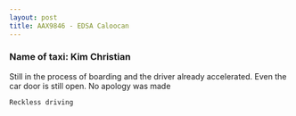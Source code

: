 ```yaml
---
layout: post
title: AAX9846 - EDSA Caloocan
---
```


### Name of taxi: Kim Christian

Still in the process of boarding and the driver already accelerated. Even the car door is still open. No apology was made

```Reckless driving```
